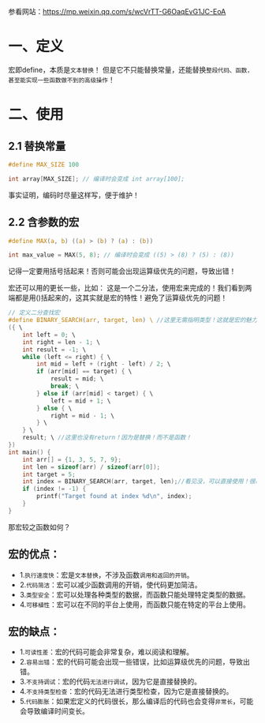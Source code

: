 参看网站：https://mp.weixin.qq.com/s/wcVrTT-G6OaqEvG1JC-EoA

# 一、定义
宏即define，本质是`文本替换`！
但是它不只能替换常量，还能替换`整段代码、函数，甚至能实现一些函数做不到的高级操作`！

# 二、使用

## 2.1 替换常量
```c
#define MAX_SIZE 100

int array[MAX_SIZE]; // 编译时会变成 int array[100];
```
事实证明，编码时尽量这样写，便于维护！


## 2.2 含参数的宏
```c
#define MAX(a, b) ((a) > (b) ? (a) : (b))

int max_value = MAX(5, 8); // 编译时会变成 ((5) > (8) ? (5) : (8))
```
记得一定要用括号括起来！否则可能会出现运算级优先的问题，导致出错！

宏还可以用的更长一些，比如：
这是一个二分法，使用宏来完成的！我们看到两端都是用()括起来的，这其实就是宏的特性！避免了运算级优先的问题！
```c
// 定义二分查找宏
#define BINARY_SEARCH(arr, target, len) \ //这里无需指明类型！这就是宏的魅力！
({ \
    int left = 0; \
    int right = len - 1; \
    int result = -1; \
    while (left <= right) { \
        int mid = left + (right - left) / 2; \
        if (arr[mid] == target) { \
            result = mid; \
            break; \
        } else if (arr[mid] < target) { \
            left = mid + 1; \
        } else { \
            right = mid - 1; \
        } \
    } \
    result; \ //这里也没有return！因为是替换！而不是函数！
})
int main() {
    int arr[] = {1, 3, 5, 7, 9};
    int len = sizeof(arr) / sizeof(arr[0]);
    int target = 5;
    int index = BINARY_SEARCH(arr, target, len);//看见没，可以直接使用！很吊吧！
    if (index != -1) {
        printf("Target found at index %d\n", index);
    }
}
```

那宏较之函数如何？

## 宏的优点：
- 1.`执行速度快`：宏是`文本替换`，不涉及函数`调用和返回的开销`。
- 2.`代码简洁`：宏可以减少函数调用的开销，使代码更加简洁。
- 3.`类型安全`：宏可以处理各种类型的数据，而函数只能处理特定类型的数据。
- 4.`可移植性`：宏可以在不同的平台上使用，而函数只能在特定的平台上使用。
## 宏的缺点：
- 1.`可读性差`：宏的代码可能会非常复杂，难以阅读和理解。
- 2.`容易出错`：宏的代码可能会出现一些错误，比如运算级优先的问题，导致出错。
- 3.`不支持调试`：宏的代码`无法进行调试`，因为它是直接替换的。
- 4.`不支持类型检查`：宏的代码无法进行类型检查，因为它是直接替换的。
- 5.`代码膨胀`：如果宏定义的代码很长，那么编译后的代码也会变得`非常长`，可能会导致编译时间变长。

